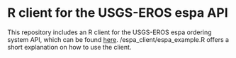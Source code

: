 # R client for the USGS-EROS espa API

This repository includes an R client for the USGS-EROS espa ordering system API, which can be found <a href="https://github.com/USGS-EROS/espa-api">here<a/>. /espa_client/espa_example.R offers a short explanation on how to use the client.